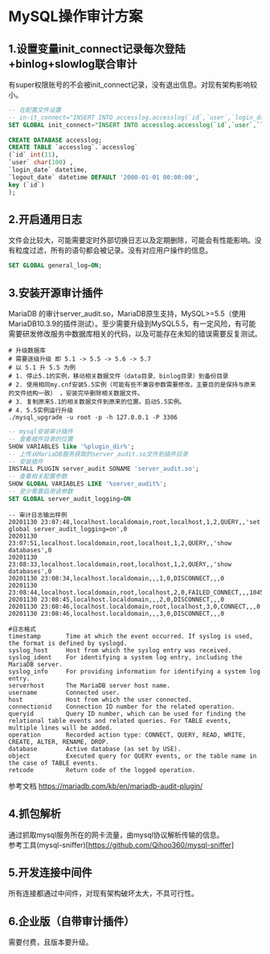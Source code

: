# MySQL操作审计方案


## 1.设置变量init_connect记录每次登陆+binlog+slowlog联合审计
有super权限账号的不会被init_connect记录，没有退出信息。对现有架构影响较小。
```sql
-- 在配置文件设置  
-- in-it_connect="INSERT INTO accesslog.accesslog(`id`,`user`,`login_date`) VALUES (connection_id(),user(),now());"  
SET GLOBAL init_connect="INSERT INTO accesslog.accesslog(`id`,`user`,`login_date`) VALUES (connection_id(),user(),now());"  
  
CREATE DATABASE accesslog;  
CREATE TABLE `accesslog`.`accesslog`   
(`id` int(11),  
`user` char(100) ,  
`login_date` datetime,  
`logout_date` datetime DEFAULT '2000-01-01 00:00:00',  
key (`id`)  
);  

```


## 2.开启通用日志
文件会比较大，可能需要定时外部切换日志以及定期删除，可能会有性能影响。没有粒度过滤，所有的语句都会被记录。没有对应用户操作的信息。
```sql
SET GLOBAL general_log=ON;
```


## 3.安装开源审计插件
MariaDB 的审计server_audit.so，MariaDB原生支持，MySQL>=5.5（使用MariaDB10.3.9的插件测试）。至少需要升级到MySQL5.5，有一定风险，有可能需要研发修改服务中数据库相关的代码，以及可能存在未知的错误需要反复测试。
```shell
# 升级数据库 
# 需要逐级升级 即 5.1 -> 5.5 -> 5.6 -> 5.7
# 以 5.1 升 5.5 为例
# 1. 停止5.1的实例，移动相关数据文件（data目录、binlog目录）到备份目录
# 2. 使用相同my.cnf安装5.5实例（可能有些不兼容参数需要修改，主要目的是保持与原来的文件结构一致） ，安装完毕删除相关数据文件。
# 3. 复制原来5.1的相关数据文件到原来的位置。启动5.5实例。
# 4. 5.5实例运行升级
./mysql_upgrade -u root -p -h 127.0.0.1 -P 3306

```
```sql
-- mysql安装审计插件
-- 查看插件目录的位置
SHOW VARIABLES like '%plugin_dir%';
-- 上传从MariaDB服务获取的server_audit.so文件到插件目录 
-- 安装插件
INSTALL PLUGIN server_audit SONAME 'server_audit.so';
-- 查看相关配置参数
SHOW GLOBAL VARIABLES LIKE '%server_audit%';  
-- 至少需要启用该参数
SET GLOBAL server_audit_logging=ON
```
```shell
-- 审计日志输出样例
20201130 23:07:48,localhost.localdomain,root,localhost,1,2,QUERY,,'set global server_audit_logging=on',0
20201130 23:07:51,localhost.localdomain,root,localhost,1,2,QUERY,,'show databases',0
20201130 23:08:33,localhost.localdomain,root,localhost,1,2,QUERY,,'show databases',0
20201130 23:08:34,localhost.localdomain,,,1,0,DISCONNECT,,,0
20201130 23:08:44,localhost.localdomain,root,localhost,2,0,FAILED_CONNECT,,,1045
20201130 23:08:45,localhost.localdomain,,,2,0,DISCONNECT,,,0
20201130 23:08:46,localhost.localdomain,root,localhost,3,0,CONNECT,,,0
20201130 23:08:46,localhost.localdomain,,,3,0,DISCONNECT,,,0
```
```
#日志格式
timestamp       Time at which the event occurred. If syslog is used, the format is defined by syslogd.
syslog_host     Host from which the syslog entry was received.
syslog_ident    For identifying a system log entry, including the MariaDB server.
syslog_info     For providing information for identifying a system log entry.
serverhost      The MariaDB server host name.
username        Connected user.
host            Host from which the user connected.
connectionid    Connection ID number for the related operation.
queryid         Query ID number, which can be used for finding the relational table events and related queries. For TABLE events, multiple lines will be added.
operation       Recorded action type: CONNECT, QUERY, READ, WRITE, CREATE, ALTER, RENAME, DROP.
database        Active database (as set by USE).
object          Executed query for QUERY events, or the table name in the case of TABLE events.
retcode         Return code of the logged operation.
```
参考文档 https://mariadb.com/kb/en/mariadb-audit-plugin/


## 4.抓包解析
通过抓取mysql服务所在的网卡流量，由mysql协议解析传输的信息。  
参考工具(mysql-sniffer)[https://github.com/Qihoo360/mysql-sniffer]


## 5.开发连接中间件
所有连接都通过中间件，对现有架构破坏太大，不具可行性。


## 6.企业版（自带审计插件）
需要付费，且版本要升级。

